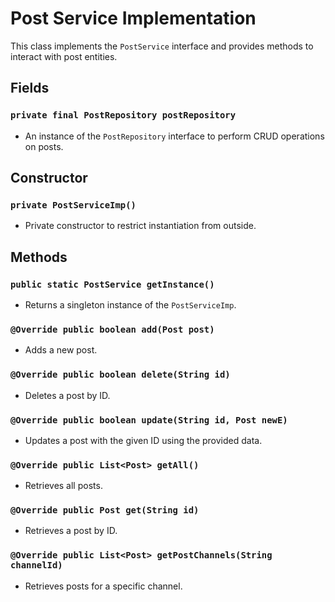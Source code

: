 # Post Service Implementation

This class implements the `PostService` interface and provides methods to interact with post entities.

## Fields

### `private final PostRepository postRepository`

- An instance of the `PostRepository` interface to perform CRUD operations on posts.

## Constructor

### `private PostServiceImp()`

- Private constructor to restrict instantiation from outside.

## Methods

### `public static PostService getInstance()`

- Returns a singleton instance of the `PostServiceImp`.

### `@Override public boolean add(Post post)`

- Adds a new post.

### `@Override public boolean delete(String id)`

- Deletes a post by ID.

### `@Override public boolean update(String id, Post newE)`

- Updates a post with the given ID using the provided data.

### `@Override public List<Post> getAll()`

- Retrieves all posts.

### `@Override public Post get(String id)`

- Retrieves a post by ID.

### `@Override public List<Post> getPostChannels(String channelId)`

- Retrieves posts for a specific channel.
